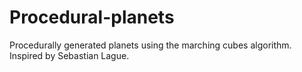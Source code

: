 # Procedural-planets
Procedurally generated planets using the marching cubes algorithm. Inspired by Sebastian Lague.
